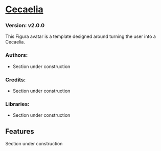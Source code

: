 # [Cecaelia](https://github.com/TotalTakeover/FiguraCecaeliaAvatar)
### Version: v2.0.0
This Figura avatar is a template designed around turning the user into a Cecaelia.

### Authors:
- Section under construction

### Credits:
- Section under construction

### Libraries:
- Section under construction

## Features
Section under construction